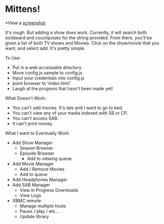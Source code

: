Mittens!
================================

*View a [screenshot](http://i.imgur.com/e8Il1DR.png)

It's rough. But adding a show does work.
Currently, it will search both sickbeard and couchpotato for the string provided.
From there, you'll be given a list of both TV shows and Movies. Click on the show/movie
that you want, and select add. It's pretty simple.

To Use: 
  - Put in a web accessable directory
  - Move config.js.sample to config.js
  - Input your credentials into config.js
  - point browser to 'index.html'
  - Laugh at the progress that hasn't been made yet!

What Doesn't Work:
  - You can't add movies. It's late and I want to go to bed.
  - You can't view any of your media indexed with SB or CP.
  - You can't access SAB.
  - It can't print money.

What I want to Eventually Work:
  - Add Show Manager
    - Season Browser 
    - Episode Browser
      - Add to viewing queue
  - Add Movie Manager
    - Add / Remove Movies
    - Add to queue
  - Add Headphones Manager
  - Add SAB Manager
    - View in Progress Downloads
    - View Logs
  - XBMC remote   
    - Manage multiple hosts
    - Pause / play / etc...
    - Update library

